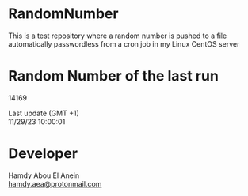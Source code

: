 # RandomNumber    
This is a test repository where a random number is pushed to a file automatically passwordless from a cron job in my Linux CentOS server    
# Random Number of the last run   
14169
      
Last update (GMT +1)    
11/29/23 10:00:01
# Developer    
Hamdy Abou El Anein   
hamdy.aea@protonmail.com
